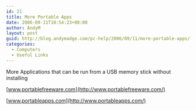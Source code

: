```yaml
---
id: 21
title: More Portable Apps
date: 2006-09-11T10:54:23+00:00
author: AndyM
layout: post
guid: http://blog.andymadge.com/pc-help/2006/09/11/more-portable-apps/
categories:
  - Computers
  - Useful Links
---
```

More Applications that can be run from a USB memory stick without installing

[www.portablefreeware.com](http://www.portablefreeware.com/)

[www.portableapps.com](http://www.portableapps.com/)